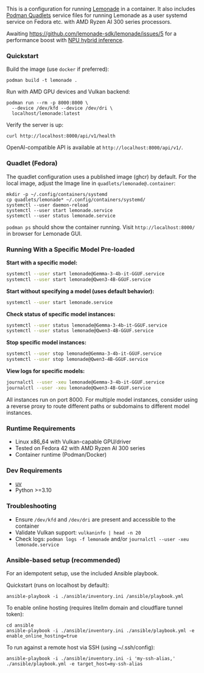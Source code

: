 This is a configuration for running [Lemonade](https://www.amd.com/en/developer/resources/technical-articles/unlocking-a-wave-of-llm-apps-on-ryzen-ai-through-lemonade-server.html) in a container. It also includes [Podman Quadlets](https://www.redhat.com/en/blog/quadlet-podman) service files for running Lemonade as a user systemd service on Fedora etc. with AMD Ryzen AI 300 series processors.

Awaiting https://github.com/lemonade-sdk/lemonade/issues/5 for a performance boost with [NPU hybrid inference](https://lemonade-server.ai/docs/faq/#1-does-hybrid-inference-with-the-npu-only-work-on-windows).

### Quickstart

Build the image (use `docker` if preferred):

```
podman build -t lemonade .
```

Run with AMD GPU devices and Vulkan backend:

```
podman run --rm -p 8000:8000 \
  --device /dev/kfd --device /dev/dri \
  localhost/lemonade:latest
```

Verify the server is up:

```
curl http://localhost:8000/api/v1/health
```

OpenAI-compatible API is available at `http://localhost:8000/api/v1/`.

### Quadlet (Fedora)

The quadlet configuration uses a published image (ghcr) by default.
For the local image, adjust the Image line in `quadlets/lemonade@.container`:

```
mkdir -p ~/.config/containers/systemd
cp quadlets/lemonade* ~/.config/containers/systemd/
systemctl --user daemon-reload
systemctl --user start lemonade.service
systemctl --user status lemonade.service
```

`podman ps` should show the container running. Visit `http://localhost:8000/` in browser for Lemonade GUI.

### Running With a Specific Model Pre-loaded

**Start with a specific model:**
```bash
systemctl --user start lemonade@Gemma-3-4b-it-GGUF.service
systemctl --user start lemonade@Qwen3-4B-GGUF.service
```

**Start without specifying a model (uses default behavior):**
```bash
systemctl --user start lemonade.service
```

**Check status of specific model instances:**
```bash
systemctl --user status lemonade@Gemma-3-4b-it-GGUF.service
systemctl --user status lemonade@Qwen3-4B-GGUF.service
```

**Stop specific model instances:**
```bash
systemctl --user stop lemonade@Gemma-3-4b-it-GGUF.service
systemctl --user stop lemonade@Qwen3-4B-GGUF.service
```

**View logs for specific models:**
```bash
journalctl --user -xeu lemonade@Gemma-3-4b-it-GGUF.service
journalctl --user -xeu lemonade@Qwen3-4B-GGUF.service
```

All instances run on port 8000. For multiple model instances, consider using a reverse proxy to route different paths or subdomains to different model instances.

### Runtime Requirements

- Linux x86_64 with Vulkan-capable GPU/driver
- Tested on Fedora 42 with AMD Ryzen AI 300 series
- Container runtime (Podman/Docker)

### Dev Requirements

- [uv](https://docs.astral.sh/uv/)
- Python >=3.10

### Troubleshooting

- Ensure `/dev/kfd` and `/dev/dri` are present and accessible to the container
- Validate Vulkan support: `vulkaninfo | head -n 20`
- Check logs: `podman logs -f lemonade` and/or `journalctl --user -xeu lemonade.service`

### Ansible-based setup (recommended)

For an idempotent setup, use the included Ansible playbook.

Quickstart (runs on localhost by default):

```
ansible-playbook -i ./ansible/inventory.ini /ansible/playbook.yml
```

To enable online hosting (requires litellm domain and cloudflare tunnel token):

```
cd ansible
ansible-playbook -i ./ansible/inventory.ini ./ansible/playbook.yml -e enable_online_hosting=true
```

To run against a remote host via SSH (using ~/.ssh/config):

```
ansible-playbook -i ./ansible/inventory.ini -i 'my-ssh-alias,' ./ansible/playbook.yml -e target_host=my-ssh-alias
```
